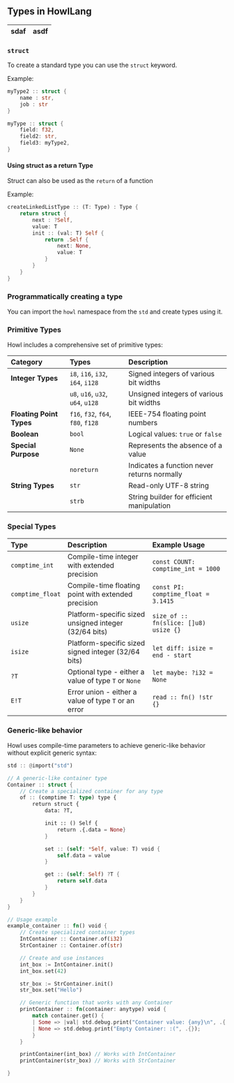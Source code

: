 ## Types in HowlLang

| sdaf | asdf |
| :--- | :--- |

### `struct`

To create a standard type you can use the `struct` keyword.

Example:

```rust
myType2 :: struct {
    name : str,
    job : str
}

myType :: struct {
    field: f32,
    field2: str,
    field3: myType2,
}
```

#### Using struct as a return Type

Struct can also be used as the `return` of a function

Example:

```rust
createLinkedListType :: (T: Type) : Type {
    return struct {
        next : ?Self,
        value: T
        init :: (val: T) Self {
            return .Self {
                next: None,
                value: T
            }
        }
    }
}
```

### Programmatically creating a type

You can import the `howl` namespace from the `std` and create types using it.

### Primitive Types

Howl includes a comprehensive set of primitive types:

| Category                 | Types                              | Description                                 |
| :----------------------- | :--------------------------------- | :------------------------------------------ |
| **Integer Types**        | `i8`, `i16`, `i32`, `i64`, `i128`  | Signed integers of various bit widths       |
|                          | `u8`, `u16`, `u32`, `u64`, `u128`  | Unsigned integers of various bit widths     |
| **Floating Point Types** | `f16`, `f32`, `f64`, `f80`, `f128` | IEEE-754 floating point numbers             |
| **Boolean**              | `bool`                             | Logical values: `true` or `false`           |
| **Special Purpose**      | `None`                             | Represents the absence of a value           |
|                          | `noreturn`                         | Indicates a function never returns normally |
| **String Types**         | `str`                              | Read-only UTF-8 string                      |
|                          | `strb`                             | String builder for efficient manipulation   |

### Special Types

| Type             | Description                                           | Example Usage                       |
| :--------------- | :---------------------------------------------------- | :---------------------------------- |
| `comptime_int`   | Compile-time integer with extended precision          | `const COUNT: comptime_int = 1000`  |
| `comptime_float` | Compile-time floating point with extended precision   | `const PI: comptime_float = 3.1415` |
| `usize`          | Platform-specific sized unsigned integer (32/64 bits) | `size_of :: fn(slice: []u8) usize {}`  |
| `isize`          | Platform-specific sized signed integer (32/64 bits)   | `let diff: isize = end - start`     |
| `?T`             | Optional type - either a value of type `T` or `None`  | `let maybe: ?i32 = None`            |
| `E!T`            | Error union - either a value of type `T` or an error  | `read :: fn() !str {}`                 |

### Generic-like behavior

Howl uses compile-time parameters to achieve generic-like behavior without explicit generic syntax:

```rust
std :: @import("std")

// A generic-like container type
Container :: struct {
    // Create a specialized container for any type
    of :: (comptime T: type) type {
        return struct {
            data: ?T,

            init :: () Self {
                return .{.data = None}
            }

            set :: (self: *Self, value: T) void {
                self.data = value
            }

            get :: (self: Self) ?T {
                return self.data
            }
        }
    }
}

// Usage example
example_container :: fn() void {
    // Create specialized container types
    IntContainer :: Container.of(i32)
    StrContainer :: Container.of(str)

    // Create and use instances
    int_box := IntContainer.init()
    int_box.set(42)

    str_box := StrContainer.init()
    str_box.set("Hello")

    // Generic function that works with any Container
    printContainer :: fn(container: anytype) void {
        match container.get() {
        | Some => |val| std.debug.print("Container value: {any}\n", .{ val }) // works because print can infer the type of val
        | None => std.debug.print("Empty Container: :(", .{});
        }
    }

    printContainer(int_box) // Works with IntContainer
    printContainer(str_box) // Works with StrContainer

}
```
